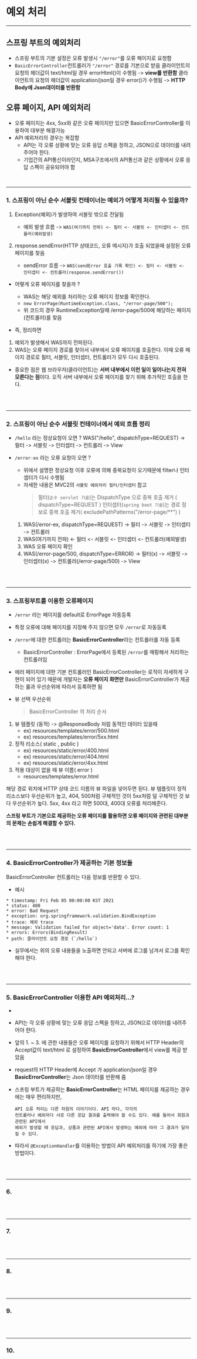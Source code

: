 # 예외 처리

***

## 스프링 부트의 예외처리
* 스프링 부트의 기본 설정은 오류 발생시 `"/error"`를 오류 페이지로 요청함
* `BasicErrorController`컨트롤러가 `"/error"` 경로를 기본으로 받음
클라이언트의 요청의 헤더값이 text/html일 경우 errorHtml()이 수행됨 -> **view를 반환함**
클라이언트의 요청의 헤더값이 application/json일 경우 error()가 수행됨 -> **HTTP Body에 Json데이터를 반환함**

## 오류 페이지, API 예외처리
* 오류 페이지는 4xx, 5xx와 같은 오류 페이지만 있으면 BasicErrorController를 이용하여 대부분 해결가능
* API 예외처리의 경우는 복잡함
    * API는 각 오류 상황에 맞는 오류 응답 스펙을 정하고, JSON으로 데이터를 내려주어야 한다.
    * 기업간의 API통신이라던지, MSA구조에서의 API통신과 같은 상황에서 오류 응답 스펙이 공유되어야 함

<br>

******
### 1. 스프링이 아닌 순수 서블릿 컨테이너는 예외가 어떻게 처리될 수 있을까?
1. Exception(예외)가 발생하여 서블릿 밖으로 전달됨
    * 예외 발생 흐름 -> `WAS(여기까지 전파) <- 필터 <- 서블릿 <- 인터셉터 <- 컨트롤러(예외발생)`

2. response.sendError(HTTP 상태코드, 오류 메시지)가 호출 되었을때 설정된 오류 페이지를 찾음
    * sendError 흐름 -> `WAS(sendError 호출 기록 확인) <- 필터 <- 서블릿 <- 인터셉터 <- 컨트롤러(response.sendError())`

* 어떻게 오류 페이지를 찾을까 ?
    * WAS는 해당 예외를 처리하는 오류 페이지 정보를 확인한다.
    * `new ErrorPage(RuntimeException.class, "/error-page/500");`
    * 위 코드의 경우 RuntimeException일때 /error-page/500에 해당하는 페이지(컨트롤러)를 찾음

* 즉, 정리하면
1. 예외가 발생해서 WAS까지 전파된다.
2. WAS는 오류 페이지 경로를 찾아서 내부에서 오류 페이지를 호출한다. 이때 오류 페이지 경로로 필터,
서블릿, 인터셉터, 컨트롤러가 모두 다시 호출된다.

* 중요한 점은 웹 브라우저(클라이언트)는 **서버 내부에서 이런 일이 일어나는지 전혀 모른다는 점**이다. 오직
서버 내부에서 오류 페이지를 찾기 위해 추가적인 호출을 한다.




<br> <br>

******
### 2. 스프링이 아닌 순수 서블릿 컨테이너에서 예외 흐름 정리
* `/hello` 라는 정상요청이 오면 ?
WAS("/hello", dispatchType=REQUEST) -> 필터 -> 서블릿 -> 인터셉터 -> 컨트롤러 -> View

* `/error-ex` 라는 오류 요청이 오면 ?
    * 위에서 설명한 정상요청 이후 오류에 의해 중복요청이 오기때문에 filter나 인터셉터가 다시 수행됨
    * 자세한 내용은 MVC2의 `서블릿 예외처리 필터/인터셉터` 참고
        > 필터(`순수 servlet 기술`)는 DispatchType 으로 중복 호출 제거 ( dispatchType=REQUEST )
        > 인터셉터(`spring boot 기술`)는 경로 정보로 중복 호출 제거( excludePathPatterns("/error-page/**") )
    1. WAS(/error-ex, dispatchType=REQUEST) -> 필터 -> 서블릿 -> 인터셉터 -> 컨트롤러
    2. WAS(여기까지 전파) <- 필터 <- 서블릿 <- 인터셉터 <- 컨트롤러(예외발생)
    3. WAS 오류 페이지 확인
    4. WAS(/error-page/500, dispatchType=ERROR) -> 필터(x) -> 서블릿 -> 인터셉터(x) ->
    컨트롤러(/error-page/500) -> View




<br> <br>

******
### 3. 스프링부트를 이용한 오류페이지
* `/error` 라는 페이지를 default로 ErrorPage 자동등록
* 특정 오류에 대해 페이지를 지정해 주지 않으면 모두 `/error`로 자동등록
* `/error`에 대한 컨트롤러는 **BasicErrorController**라는 컨트롤러를 자동 등록
    * BasicErrorController : ErrorPage에서 등록된 `/error`를 매핑해서 처리하는 컨트롤러임
* 에러 페이지에 대한 기본 컨트롤러인 BasicErrorController는 로직이 자세하게 구현이 되어 있기 때문에
개발자는 **오류 페이지 화면만** BasicErrorController가 제공하는 룰과 우선순위에 따라서 등록하면 됨

* 뷰 선택 우선순위
    > BasicErrorController 의 처리 순서
1. 뷰 템플릿 (동적) -> @ResponseBody 처럼 동적인 데이터 있을때
    * ex) resources/templates/error/500.html
    * ex) resources/templates/error/5xx.html
2. 정적 리소스( static , public )
    * ex) resources/static/error/400.html
    * ex) resources/static/error/404.html
    * ex) resources/static/error/4xx.html
3. 적용 대상이 없을 때 뷰 이름( error )
    * resources/templates/error.html

해당 경로 위치에 HTTP 상태 코드 이름의 뷰 파일을 넣어두면 된다.
뷰 템플릿이 정적 리소스보다 우선순위가 높고, 404, 500처럼 구체적인 것이 5xx처럼 덜 구체적인 것 보다
우선순위가 높다.
5xx, 4xx 라고 하면 500대, 400대 오류를 처리해준다.

**스프링 부트가 기본으로 제공하는 오류 페이지를 활용하면 오류 페이지와 관련된 대부분의 문제는 손쉽게 해결할 수 있다.**



<br> <br>

******
### 4. BasicErrorController가 제공하는 기본 정보들
BasicErrorController 컨트롤러는 다음 정보를 반환할 수 있다.

* 예시
~~~
* timestamp: Fri Feb 05 00:00:00 KST 2021
* status: 400
* error: Bad Request
* exception: org.springframework.validation.BindException
* trace: 예외 trace
* message: Validation failed for object='data'. Error count: 1
* errors: Errors(BindingResult)
* path: 클라이언트 요청 경로 (`/hello`)
~~~

* 실무에서는 위의 오류 내용들을 노출하면 안되고 서버에 로그를 남겨서 로그를 확인해야 한다.


<br> <br>

******
### 5. BasicErrorController 이용한 API 예외처리...?
* 

* API는 각 오류 상황에 맞는 오류 응답 스펙을 정하고, JSON으로 데이터를 내려주어야 한다.
* 앞의 1. ~ 3. 에 관한 내용들은 오류 페이지를 요청하기 위해서 HTTP Header의 Accept값이 text/html 로 설정하여 
**BasicErrorController**에서 view를 제공 받았음
* request의 HTTP Header에 Accept 가 application/json일 경우 **BasicErrorController**는 Json 데이터를 반환해 줌

* 스프링 부트가 제공하는 **BasicErrorController**는 HTML 페이지를 제공하는 경우에는 매우 편리하지만,
    ~~~
    API 오류 처리는 다른 차원의 이야기이다. API 마다, 각각의
    컨트롤러나 예외마다 서로 다른 응답 결과를 출력해야 할 수도 있다. 예를 들어서 회원과 관련된 API에서
    예외가 발생할 때 응답과, 상품과 관련된 API에서 발생하는 예외에 따라 그 결과가 달라질 수 있다.
    ~~~
* 따라서 `@ExceptionHandler`를 이용하는 방법이 API 예외처리를 하기에 가장 좋은 방법이다.



<br> <br>

******
### 6. 




<br> <br>

******
### 7. 



<br> <br>

******
### 8. 



<br> <br>

******
### 9. 



<br> <br>

******
### 10. 

